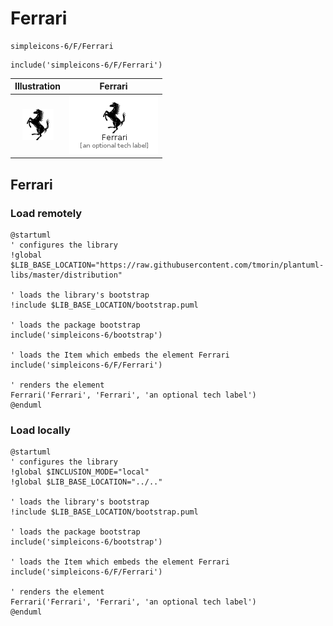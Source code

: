 # Ferrari


```text
simpleicons-6/F/Ferrari
```

```text
include('simpleicons-6/F/Ferrari')
```



| Illustration | Ferrari |
| :---: | :---: |
| ![illustration for Illustration](../../simpleicons-6/F/Ferrari.png) | ![illustration for Ferrari](../../simpleicons-6/F/Ferrari.Local.png) |




## Ferrari

### Load remotely
```plantuml
@startuml
' configures the library
!global $LIB_BASE_LOCATION="https://raw.githubusercontent.com/tmorin/plantuml-libs/master/distribution"

' loads the library's bootstrap
!include $LIB_BASE_LOCATION/bootstrap.puml

' loads the package bootstrap
include('simpleicons-6/bootstrap')

' loads the Item which embeds the element Ferrari
include('simpleicons-6/F/Ferrari')

' renders the element
Ferrari('Ferrari', 'Ferrari', 'an optional tech label')
@enduml
```

### Load locally
```plantuml
@startuml
' configures the library
!global $INCLUSION_MODE="local"
!global $LIB_BASE_LOCATION="../.."

' loads the library's bootstrap
!include $LIB_BASE_LOCATION/bootstrap.puml

' loads the package bootstrap
include('simpleicons-6/bootstrap')

' loads the Item which embeds the element Ferrari
include('simpleicons-6/F/Ferrari')

' renders the element
Ferrari('Ferrari', 'Ferrari', 'an optional tech label')
@enduml
```

